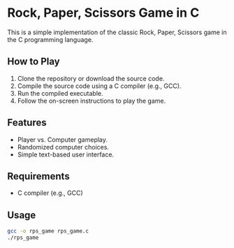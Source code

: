 # Rock, Paper, Scissors Game in C

This is a simple implementation of the classic Rock, Paper, Scissors game in the C programming language.

## How to Play

1. Clone the repository or download the source code.
2. Compile the source code using a C compiler (e.g., GCC).
3. Run the compiled executable.
4. Follow the on-screen instructions to play the game.

## Features

- Player vs. Computer gameplay.
- Randomized computer choices.
- Simple text-based user interface.

## Requirements

- C compiler (e.g., GCC)

## Usage

```bash
gcc -o rps_game rps_game.c
./rps_game




